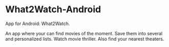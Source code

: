 # What2Watch-Android
App for Android: What2Watch.

An app where your can find movies of the moment.
Save them into several and personalized lists.
Watch movie thriller.
Also find your nearest theaters.
